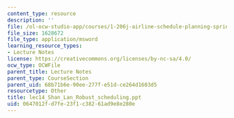 ```yaml
---
content_type: resource
description: ''
file: /ol-ocw-studio-app/courses/1-206j-airline-schedule-planning-spring-2003/0647012fd7fe23f1c38261ad9e8e280e_lec14_Shan_Lan_Robust_scheduling.ppt
file_size: 1628672
file_type: application/msword
learning_resource_types:
- Lecture Notes
license: https://creativecommons.org/licenses/by-nc-sa/4.0/
ocw_type: OCWFile
parent_title: Lecture Notes
parent_type: CourseSection
parent_uid: 68b71b6e-90ee-277f-e51d-ce264d1603d5
resourcetype: Other
title: lec14_Shan_Lan_Robust_scheduling.ppt
uid: 0647012f-d7fe-23f1-c382-61ad9e8e280e
---
```

